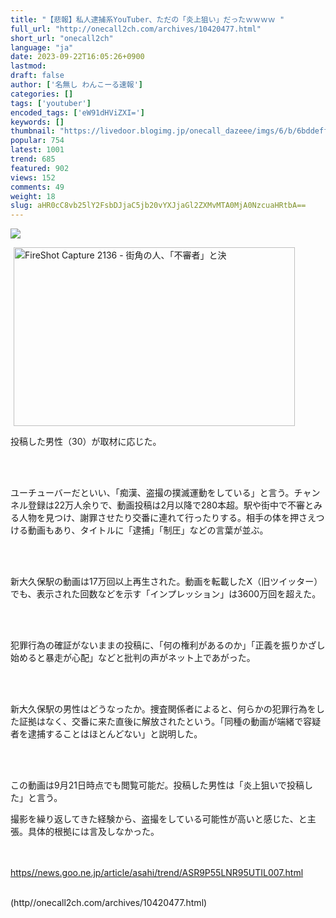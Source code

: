 ```yaml
---
title: "【悲報】私人逮捕系YouTuber、ただの「炎上狙い」だったｗｗｗｗ "
full_url: "http://onecall2ch.com/archives/10420477.html"
short_url: "onecall2ch"
language: "ja"
date: 2023-09-22T16:05:26+0900
lastmod: 
draft: false
author: ['名無し わんこーる速報']
categories: []
tags: ['youtuber']
encoded_tags: ['eW91dHViZXI=']
keywords: []
thumbnail: "https://livedoor.blogimg.jp/onecall_dazeee/imgs/6/b/6bddeff4-s.png"
popular: 754
latest: 1001
trend: 685
featured: 902
views: 152
comments: 49
weight: 18
slug: aHR0cC8vb25lY2FsbDJjaC5jb20vYXJjaGl2ZXMvMTA0MjA0NzcuaHRtbA==
---
```


![](https://livedoor.blogimg.jp/onecall_dazeee/imgs/6/b/6bddeff4-s.png)

<div><a target='_blank' title='FireShot Capture 2136 - 街角の人、「不審者」と決' href='https//livedoor.blogimg.jp/onecall_dazeee/imgs/6/b/6bddeff4.png'><img class='pict' hspace='5' alt='FireShot Capture 2136 - 街角の人、「不審者」と決' border='0' height='286' width='450' src='https//livedoor.blogimg.jp/onecall_dazeee/imgs/6/b/6bddeff4-s.png'></a><br><p> 投稿した男性（30）が取材に応じた。 </p><br> <br><p> ユーチューバーだといい、「痴漢、盗撮の撲滅運動をしている」と言う。チャンネル登録は22万人余りで、動画投稿は2月以降で280本超。駅や街中で不審とみる人物を見つけ、謝罪させたり交番に連れて行ったりする。相手の体を押さえつける動画もあり、タイトルに「逮捕」「制圧」などの言葉が並ぶ。 </p><br> <br><p> 新大久保駅の動画は17万回以上再生された。動画を転載したX（旧ツイッター）でも、表示された回数などを示す「インプレッション」は3600万回を超えた。 </p><br> <br><p> 犯罪行為の確証がないままの投稿に、「何の権利があるのか」「正義を振りかざし始めると暴走が心配」などと批判の声がネット上であがった。 </p><br> <br><p> 新大久保駅の男性はどうなったか。捜査関係者によると、何らかの犯罪行為をした証拠はなく、交番に来た直後に解放されたという。「同種の動画が端緒で容疑者を逮捕することはほとんどない」と説明した。 </p><br> <br><p> </p><p>この動画は9月21日時点でも閲覧可能だ。投稿した男性は「炎上狙いで投稿した」と言う。</p><p>撮影を繰り返してきた経験から、盗撮をしている可能性が高いと感じた、と主張。具体的根拠には言及しなかった。 </p><br> <br> <a href='https//news.goo.ne.jp/article/asahi/trend/ASR9P55LNR95UTIL007.html' target='_blank'>https//news.goo.ne.jp/article/asahi/trend/ASR9P55LNR95UTIL007.html</a> <br> <br></div>

(http//onecall2ch.com/archives/10420477.html)
